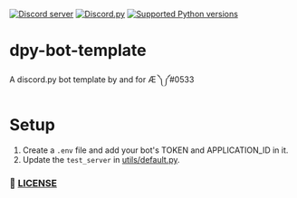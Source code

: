 [![Discord server](https://discord.com/api/guilds/843994109366501376/embed.png)](https://discord.gg/DFDUpXJNdc)
[![Discord.py](https://img.shields.io/badge/Discord.py-2.0-blue)](https://github.com/Rapptz/discord.py)
[![Supported Python versions](https://img.shields.io/pypi/pyversions/discord.py.svg)](https://pypi.python.org/pypi/discord.py)

# dpy-bot-template
A discord.py bot template by and for Æ ༽༼#0533

# Setup
1. Create a `.env` file and add your bot's TOKEN and APPLICATION_ID in it.
2. Update the `test_server` in [utils/default.py](utils/default.py).

### :scroll: [LICENSE](LICENSE)
